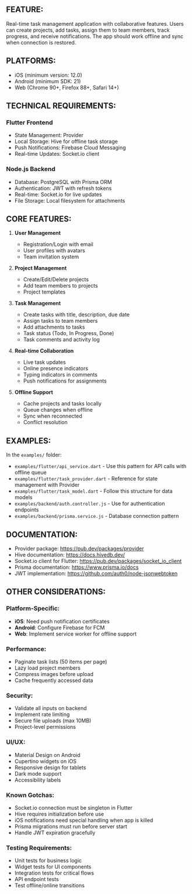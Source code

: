 ## FEATURE:

Real-time task management application with collaborative features. Users can create projects, add tasks, assign them to team members, track progress, and receive notifications. The app should work offline and sync when connection is restored.

## PLATFORMS:

- iOS (minimum version: 12.0)
- Android (minimum SDK: 21)
- Web (Chrome 90+, Firefox 88+, Safari 14+)

## TECHNICAL REQUIREMENTS:

### Flutter Frontend
- State Management: Provider
- Local Storage: Hive for offline task storage
- Push Notifications: Firebase Cloud Messaging
- Real-time Updates: Socket.io client

### Node.js Backend  
- Database: PostgreSQL with Prisma ORM
- Authentication: JWT with refresh tokens
- Real-time: Socket.io for live updates
- File Storage: Local filesystem for attachments

## CORE FEATURES:

1. **User Management**
   - Registration/Login with email
   - User profiles with avatars
   - Team invitation system

2. **Project Management**
   - Create/Edit/Delete projects
   - Add team members to projects
   - Project templates

3. **Task Management**
   - Create tasks with title, description, due date
   - Assign tasks to team members
   - Add attachments to tasks
   - Task status (Todo, In Progress, Done)
   - Task comments and activity log

4. **Real-time Collaboration**
   - Live task updates
   - Online presence indicators
   - Typing indicators in comments
   - Push notifications for assignments

5. **Offline Support**
   - Cache projects and tasks locally
   - Queue changes when offline
   - Sync when reconnected
   - Conflict resolution

## EXAMPLES:

In the `examples/` folder:
- `examples/flutter/api_service.dart` - Use this pattern for API calls with offline queue
- `examples/flutter/task_provider.dart` - Reference for state management with Provider
- `examples/flutter/task_model.dart` - Follow this structure for data models
- `examples/backend/auth.controller.js` - Use for authentication endpoints
- `examples/backend/prisma.service.js` - Database connection pattern

## DOCUMENTATION:

- Provider package: https://pub.dev/packages/provider
- Hive documentation: https://docs.hivedb.dev/
- Socket.io client for Flutter: https://pub.dev/packages/socket_io_client
- Prisma documentation: https://www.prisma.io/docs
- JWT implementation: https://github.com/auth0/node-jsonwebtoken

## OTHER CONSIDERATIONS:

### Platform-Specific:
- **iOS**: Need push notification certificates
- **Android**: Configure Firebase for FCM
- **Web**: Implement service worker for offline support

### Performance:
- Paginate task lists (50 items per page)
- Lazy load project members
- Compress images before upload
- Cache frequently accessed data

### Security:
- Validate all inputs on backend
- Implement rate limiting
- Secure file uploads (max 10MB)
- Project-level permissions

### UI/UX:
- Material Design on Android
- Cupertino widgets on iOS  
- Responsive design for tablets
- Dark mode support
- Accessibility labels

### Known Gotchas:
- Socket.io connection must be singleton in Flutter
- Hive requires initialization before use
- iOS notifications need special handling when app is killed
- Prisma migrations must run before server start
- Handle JWT expiration gracefully

### Testing Requirements:
- Unit tests for business logic
- Widget tests for UI components
- Integration tests for critical flows
- API endpoint tests
- Test offline/online transitions